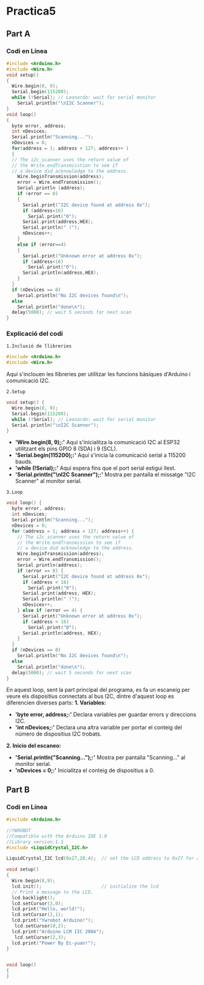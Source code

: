 # Practica5
## Part A
### Codi en Línea
```cpp
#include <Arduino.h>
#include <Wire.h>
void setup()
{
  Wire.begin(8, 9);
  Serial.begin(115200);
  while (!Serial); // Leonardo: wait for serial monitor
    Serial.println("\nI2C Scanner");
}
void loop()
{
  byte error, address;
  int nDevices;
  Serial.println("Scanning...");
  nDevices = 0;
  for(address = 1; address < 127; address++ )
  {
  // The i2c_scanner uses the return value of
  // the Write.endTransmisstion to see if
  // a device did acknowledge to the address.
    Wire.beginTransmission(address);
    error = Wire.endTransmission();
    Serial.println (address);
    if (error == 0)
    {
      Serial.print("I2C device found at address 0x");
      if (address<16)
        Serial.print("0");
      Serial.print(address,HEX);
      Serial.println(" !");
      nDevices++;
    }
    else if (error==4)
    {
      Serial.print("Unknown error at address 0x");
      if (address<16)
        Serial.print("0");
      Serial.println(address,HEX);
    }
  }
  if (nDevices == 0)
    Serial.println("No I2C devices found\n");
  else
    Serial.println("done\n");
  delay(5000); // wait 5 seconds for next scan
}
```
### Explicació del codi
`1.Inclusió de llibreries`
```cpp
#include <Arduino.h>
#include <Wire.h>
```
Aquí s'inclouen les llibreries per utilitzar les funcions bàsiques d'Arduino i comunicació I2C.

`2.Setup`
```cpp
void setup() {
  Wire.begin(8, 9);
  Serial.begin(115200);
  while (!Serial); // Leonardo: wait for serial monitor
  Serial.println("\nI2C Scanner");
}
```
- **'Wire.begin(8, 9);:'** Aquí s'inicialitza la comunicació I2C al ESP32 utilitzant els pins GPIO 8 (SDA) i 9 (SCL). 
- **'Serial.begin(115200);:'** Aquí s'inicia la comunicació serial a 115200 bauds.
- **'while (!Serial);:'** Aquí espera fins que el port serial estigui llest.
- **'Serial.println("\nI2C Scanner");:'** Mostra per pantalla el missatge "I2C Scanner" al monitor serial.

`3.Loop`
```cpp
void loop() {
  byte error, address;
  int nDevices;
  Serial.println("Scanning...");
  nDevices = 0;
  for (address = 1; address < 127; address++) {
    // The i2c_scanner uses the return value of
    // the Write.endTransmission to see if
    // a device did acknowledge to the address.
    Wire.beginTransmission(address);
    error = Wire.endTransmission();
    Serial.println(address);
    if (error == 0) {
      Serial.print("I2C device found at address 0x");
      if (address < 16)
        Serial.print("0");
      Serial.print(address, HEX);
      Serial.println(" !");
      nDevices++;
    } else if (error == 4) {
      Serial.print("Unknown error at address 0x");
      if (address < 16)
        Serial.print("0");
      Serial.println(address, HEX);
    }
  }
  if (nDevices == 0)
    Serial.println("No I2C devices found\n");
  else
    Serial.println("done\n");
  delay(5000); // wait 5 seconds for next scan
}
```
En aquest loop, sent la part principal del programa, es fa un escaneig per veure els dispositius connectats al bus I2C, dintre d'aquest loop es diferencien diverses parts:
**1. Variables:**
  - **'byte error, address;:'** Declara variables per guardar errors y direccions I2C.
  - **'int nDevices;:'** Declara una altra variable per portar el conteig del número de dispositius I2C trobats.

**2. Inicio del escaneo:**
  - **'Serial.println("Scanning...");:'** Mostra per pantalla "Scanning..." al monitor serial.
  - **'nDevices = 0;:'** Inicialitza el conteig de dispositius a 0.


## Part B
### Codi en Línea
```cpp
#include <Arduino.h>

//YWROBOT
//Compatible with the Arduino IDE 1.0
//Library version:1.1
#include <LiquidCrystal_I2C.h>

LiquidCrystal_I2C lcd(0x27,20,4);  // set the LCD address to 0x27 for a 16 chars and 2 line display

void setup()
{
  Wire.begin(8,9);
  lcd.init();                      // initialize the lcd 
  // Print a message to the LCD.
  lcd.backlight();
  lcd.setCursor(3,0);
  lcd.print("Hello, world!");
  lcd.setCursor(2,1);
  lcd.print("Ywrobot Arduino!");
   lcd.setCursor(0,2);
  lcd.print("Arduino LCM IIC 2004");
   lcd.setCursor(2,3);
  lcd.print("Power By Ec-yuan!");
}


void loop()
{
}
```
